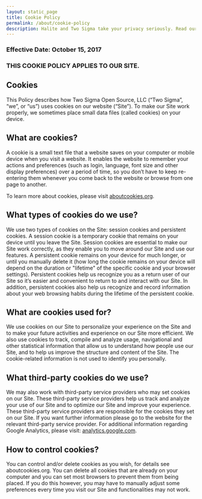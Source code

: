 ```yaml
---
layout: static_page
title: Cookie Policy
permalink: /about/cookie-policy
description: Halite and Two Sigma take your privacy seriously. Read our cookie policy to learn how we treat your passive personal data.
---
```


### Effective Date: October 15, 2017

### THIS COOKIE POLICY APPLIES TO OUR SITE.

## Cookies

This Policy describes how Two Sigma Open Source, LLC (“Two Sigma”, “we”, or “us”) uses cookies on our website (“Site”). To make our Site work properly, we sometimes place small data files (called cookies) on your device. 

## What are cookies? 

A cookie is a small text file that a website saves on your computer or mobile device when you visit a website. It enables the website to remember your actions and preferences (such as login, language, font size and other display preferences) over a period of time, so you don’t have to keep re-entering them whenever you come back to the website or browse from one page to another. 

To learn more about cookies, please visit [aboutcookies.org](aboutcookies.org). 

## What types of cookies do we use?

We use two types of cookies on the Site: session cookies and persistent cookies. A session cookie is a temporary cookie that remains on your device until you leave the Site. Session cookies are essential to make our Site work correctly, as they enable you to move around our Site and use our features. A persistent cookie remains on your device for much longer, or until you manually delete it (how long the cookie remains on your device will depend on the duration or "lifetime" of the specific cookie and your browser settings). Persistent cookies help us recognize you as a return user of our Site so it’s easier and convenient to return to and interact with our Site. In addition, persistent cookies also help us recognize and record information about your web browsing habits during the lifetime of the persistent cookie.

## What are cookies used for?

We use cookies on our Site to personalize your experience on the Site and to make your future activities and experience on our Site more efficient. We also use cookies to track, compile and analyze usage, navigational and other statistical information that allow us to understand how people use our Site, and to help us improve the structure and content of the Site. The cookie-related information is not used to identify you personally. 

## What third-party cookies do we use?

We may also work with third-party service providers who may set cookies on our Site. These third-party service providers help us track and analyze your use of our Site and to optimize our Site and improve your experience. These third-party service providers are responsible for the cookies they set on our Site. If you want further information please go to the website for the relevant third-party service provider. For additional information regarding Google Analytics, please visit: [analytics.google.com](analytics.google.com). 

## How to control cookies? 
You can control and/or delete cookies as you wish, for details see aboutcookies.org. You can delete all cookies that are already on your computer and you can set most browsers to prevent them from being placed. If you do this however, you may have to manually adjust some preferences every time you visit our Site and functionalities may not work.


